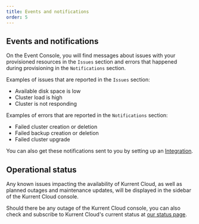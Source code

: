 ```yaml
---
title: Events and notifications
order: 5
---
```


## Events and notifications

On the Event Console, you will find messages about issues with your provisioned resources in the `Issues` section and errors that happened during provisioning in the `Notifications` section.

Examples of issues that are reported in the `Issues` section:

- Available disk space is low
- Cluster load is high
- Cluster is not responding

Examples of errors that are reported in the `Notifications` section:

- Failed cluster creation or deletion
- Failed backup creation or deletion
- Failed cluster upgrade

You can also get these notifications sent to you by setting up an [Integration](../integrations/README.md).

## Operational status

Any known issues impacting the availability of Kurrent Cloud, as well as planned outages and maintenance updates, will be displayed in the sidebar of the Kurrent Cloud console.

Should there be any outage of the Kurrent Cloud console, you can also check and subscribe to Kurrent Cloud's current status at [our status page](https://status.eventstore.cloud).
